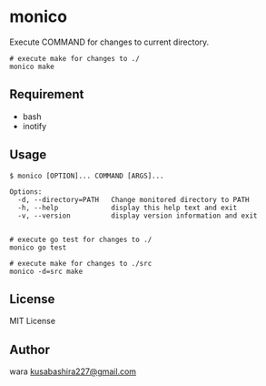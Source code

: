 monico
======

Execute COMMAND for changes to current directory.

```
# execute make for changes to ./
monico make
```

Requirement
-----------

- bash
- inotify

Usage
-----

```
$ monico [OPTION]... COMMAND [ARGS]...

Options:
  -d, --directory=PATH   Change monitored directory to PATH
  -h, --help             display this help text and exit
  -v, --version          display version information and exit


# execute go test for changes to ./
monico go test

# execute make for changes to ./src
monico -d=src make
```

License
-------

MIT License

Author
------

wara <kusabashira227@gmail.com>
